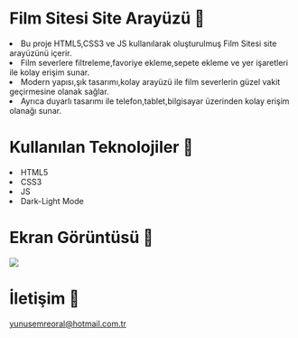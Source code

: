 # Film Sitesi Site Arayüzü 🎦

<li>Bu proje HTML5,CSS3 ve JS kullanılarak oluşturulmuş Film Sitesi site arayüzünü içerir.</li>
<li>Film severlere filtreleme,favoriye ekleme,sepete ekleme ve yer işaretleri ile kolay erişim sunar.</li>
<li>Modern yapısı,şık tasarımı,kolay arayüzü ile film severlerin güzel vakit geçirmesine olanak sağlar.</li>
<li>Ayrıca duyarlı tasarımı ile telefon,tablet,bilgisayar üzerinden kolay erişim olanağı sunar.</li>

# Kullanılan Teknolojiler 🎨
<li>HTML5</li>
<li>CSS3</li>
<li>JS</li>
<li>Dark-Light Mode</li>


# Ekran Görüntüsü 🎥

<img src="film-sitesi.gif" width="auto"> 

# İletişim 📩
yunusemreoral@hotmail.com.tr

